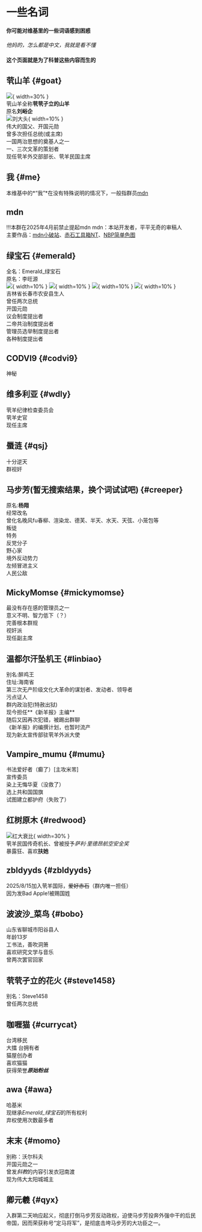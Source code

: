 # 一些名词
#### 你可能对维基里的一些词语感到困惑<br>
*他妈的，怎么都是中文，我就是看不懂*<br>
#### 这个页面就是为了科普这些内容而生的<br>
## 茕山羊 {#goat}
![](https://img.wsmdn.dpdns.org/img/goat.jpg){ width=30% }  
茕山羊全称**茕茕孑立的山羊**  
原名**刘峪企**  
![刘大头](https://img.wsmdn.dpdns.org/img/real_goat.png){ width=10% }    
伟大的国父、开国元勋  
曾多次担任总统(或主席)  
一国两治思想的奠基人之一  
一、三次文革的策划者  
现任茕羊外交部部长、茕羊民国主席    
[](https://img.wsmdn.dpdns.org/img/video_251021_210709.mp4)   

## 我 {#me}
本维基中的*“我”*在没有特殊说明的情况下，一般指群员[mdn](#mdn)    

## mdn
!!!本群在2025年4月前禁止提起mdn
mdn：本站开发者，平平无奇的审稿人  
主要作品：[mdn小破站](https://www.wsmdn.top)、[赤石工具箱NT](https://gitee.com/wsmdn/eat-redstone-nt)、[NBP简单色图](https://github.com/nomdn/nonebot-plugin-simple-setu)
 
## 绿宝石 {#emerald}
全名：Emerald_绿宝石  
原名：李旺源  
![](https://img.wsmdn.dpdns.org/img/emer.jpeg){ width=10% } ![](https://img.wsmdn.dpdns.org/img/emer_cat.jpg){ width=10% } ![](https://img.wsmdn.dpdns.org/img/emer_leg.jpg){ width=10% } ![](https://img.wsmdn.dpdns.org/img/emer_half_body.jpeg){ width=10% }   
吉林省长春市农安县生人   
曾任两次总统    
开国元勋  
议会制度提出者  
二帝共治制度提出者  
管理员选举制度提出者  
各种制度提出者

## CODVI9 {#codvi9}
神秘  

## 维多利亚 {#wdly}
茕羊纪律检查委员会  
茕羊史官  
现任主席  

## 蜃涟 {#qsj}
十分逆天  
群视奸  

## 马步芳(暂无搜索结果，换个词试试吧) {#creeper}
原名:**杨翔**  
经常改名  
曾化名晚风fu春柳、渲染龙、德芙、半天、水天、天弦、小笼包等  
叛徒  
特务  
反党分子  
野心家  
境外反动势力   
左倾冒进主义  
人民公敌  

## MickyMomse {#mickymomse}
最没有存在感的管理员之一  
意义不明、智力低下（？）  
完善根本群规  
视奸派  
现任副主席  

## 温都尔汗坠机王 {#linbiao}
别名:醉鸡王  
住址:海南省  
第三次无产阶级文化大革命的谋划者、发动者、领导者  
污点证人  
群内政治犯(特赦出狱)  
现今担任**《新羊报》主编**  
随后又因再次犯错，被踢出群聊  
《新羊报》的编撰计划，也暂时流产  
现为新太宣传部驻茕羊外派大使  

## Vampire_mumu {#mumu}
书法爱好者（癫了）[主攻米芾]  
宣传委员  
染上无悔华夏（没救了）  
选上共和国国旗  
试图建立都护府（失败了）   

## 红树原木 {#redwood}
![红大衰比](https://img.wsmdn.dpdns.org/img/红树原木.jpg){ width=30% }   
茕羊民国传奇机长、曾被授予*萨利·里德昂航空安全奖*    
暴露狂、喜欢**扶她**     

## zbldyyds {#zbldyyds}
2025/8/15加入茕羊国际，~~爱好赤石~~（群内唯一担任）<br>
因为发Bad Apple!被赐国姓  

## 波波沙_菜鸟 {#bobo}
山东省聊城市阳谷县人  
年龄13岁  
工书法，善吹洞箫  
喜欢研究文学与音乐  
曾两次罢官回家    

## 茕茕孑立的花火 {#steve1458}
别名：Steve1458  
曾任两次总统  

## 咖喱猫 {#currycat}  
台湾移民  
大擂 台拥有者  
猫屋创办者  
喜欢猫猫  
获得荣誉***原始粉丝***

## awa {#awa}  
哈基米  
现继承*Emerald_绿宝石*的所有权利  
弃权使用次数最多者  

## 末末 {#momo}  
别称：沃尔科夫  
开国元勋之一  
曾发*斜教*的内容引发衣冠南渡  
现为伟大太阳城城主  

## 卿元羲 {#qyx}
入群第二天响应起义，彻底打倒马步芳反动政权，迫使马步芳投奔外强中干的后民帝国，因而荣获称号“定马将军”，是彻底击垮马步芳的大功臣之一。  

<script src="/js/dist/autoload.js"></script>
 <script>
// 页面加载完成后开始定期执行
window.addEventListener('load', () => {
  console.log("Live2D waifu script loaded.");
  
  // 初始执行一次
  updateWaifuStyle();

  // 每隔 1 秒检查一次 modelId 是否发生变化（例如其他脚本修改了 localStorage）
  setInterval(() => {
    console.log("running");
    updateWaifuStyle();
  }, 1000);
});
  </script>
<div id="giscus"></div>
<script src="https://giscus.app/client.js"
        data-repo="nomdn/GoatBook-Source"
        data-repo-id="R_kgDOPXYjCw"
        data-category="General"
        data-category-id="DIC_kwDOPXYjC84Ctwim"
        data-mapping="title"
        data-strict="0"
        data-reactions-enabled="1"
        data-emit-metadata="0"
        data-input-position="top"
        data-theme="preferred_color_scheme"
        data-lang="zh-CN"
        crossorigin="anonymous"
        async>
</script>


